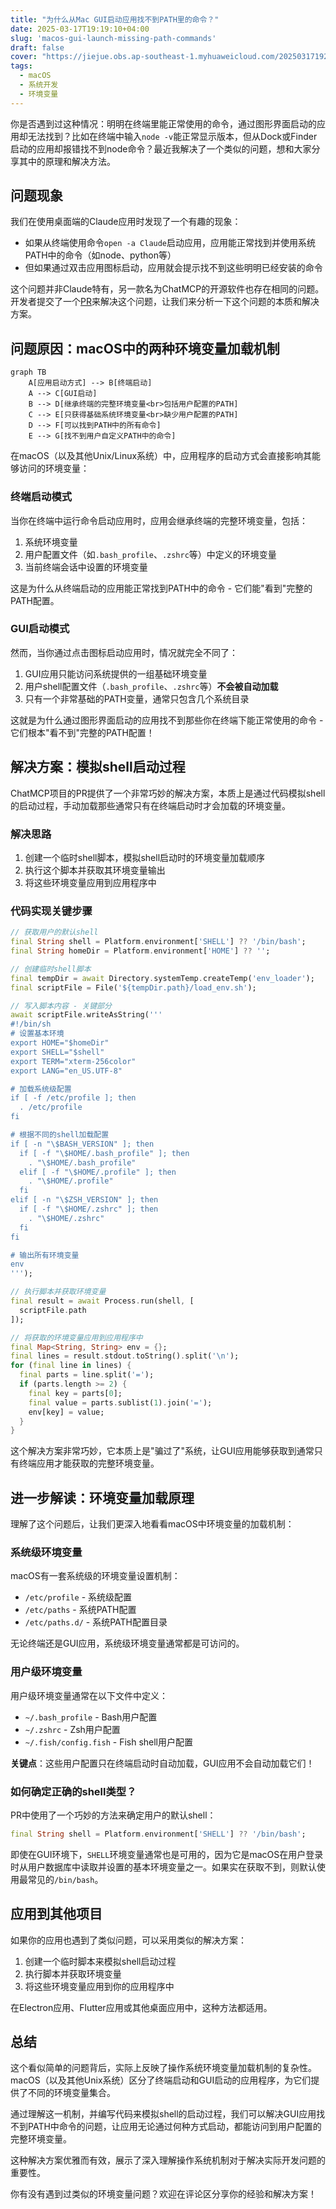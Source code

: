 ```yaml
---
title: "为什么从Mac GUI启动应用找不到PATH里的命令？"
date: 2025-03-17T19:19:10+04:00
slug: 'macos-gui-launch-missing-path-commands'
draft: false
cover: "https://jiejue.obs.ap-southeast-1.myhuaweicloud.com/20250317192952444.webp"
tags:
  - macOS
  - 系统开发
  - 环境变量
---
```


你是否遇到过这种情况：明明在终端里能正常使用的命令，通过图形界面启动的应用却无法找到？比如在终端中输入`node -v`能正常显示版本，但从Dock或Finder启动的应用却报错找不到node命令？最近我解决了一个类似的问题，想和大家分享其中的原理和解决方法。

<!--more-->

## 问题现象

我们在使用桌面端的Claude应用时发现了一个有趣的现象：

- 如果从终端使用命令`open -a Claude`启动应用，应用能正常找到并使用系统PATH中的命令（如node、python等）
- 但如果通过双击应用图标启动，应用就会提示找不到这些明明已经安装的命令

这个问题并非Claude特有，另一款名为ChatMCP的开源软件也存在相同的问题。开发者提交了一个[PR](https://github.com/daodao97/chatmcp/pull/48)来解决这个问题，让我们来分析一下这个问题的本质和解决方案。

## 问题原因：macOS中的两种环境变量加载机制

```mermaid
graph TB
    A[应用启动方式] --> B[终端启动]
    A --> C[GUI启动]
    B --> D[继承终端的完整环境变量<br>包括用户配置的PATH]
    C --> E[只获得基础系统环境变量<br>缺少用户配置的PATH]
    D --> F[可以找到PATH中的所有命令]
    E --> G[找不到用户自定义PATH中的命令]
```

在macOS（以及其他Unix/Linux系统）中，应用程序的启动方式会直接影响其能够访问的环境变量：

### 终端启动模式

当你在终端中运行命令启动应用时，应用会继承终端的完整环境变量，包括：

1. 系统环境变量
2. 用户配置文件（如`.bash_profile`、`.zshrc`等）中定义的环境变量
3. 当前终端会话中设置的环境变量

这是为什么从终端启动的应用能正常找到PATH中的命令 - 它们能"看到"完整的PATH配置。

### GUI启动模式

然而，当你通过点击图标启动应用时，情况就完全不同了：

1. GUI应用只能访问系统提供的一组基础环境变量
2. 用户shell配置文件（`.bash_profile`、`.zshrc`等）**不会被自动加载**
3. 只有一个非常基础的PATH变量，通常只包含几个系统目录

这就是为什么通过图形界面启动的应用找不到那些你在终端下能正常使用的命令 - 它们根本"看不到"完整的PATH配置！

## 解决方案：模拟shell启动过程

ChatMCP项目的PR提供了一个非常巧妙的解决方案，本质上是通过代码模拟shell的启动过程，手动加载那些通常只有在终端启动时才会加载的环境变量。

### 解决思路

1. 创建一个临时shell脚本，模拟shell启动时的环境变量加载顺序
2. 执行这个脚本并获取其环境变量输出
3. 将这些环境变量应用到应用程序中

### 代码实现关键步骤

```dart
// 获取用户的默认shell
final String shell = Platform.environment['SHELL'] ?? '/bin/bash';
final String homeDir = Platform.environment['HOME'] ?? '';

// 创建临时shell脚本
final tempDir = await Directory.systemTemp.createTemp('env_loader');
final scriptFile = File('${tempDir.path}/load_env.sh');

// 写入脚本内容 - 关键部分
await scriptFile.writeAsString('''
#!/bin/sh
# 设置基本环境
export HOME="$homeDir"
export SHELL="$shell"
export TERM="xterm-256color"
export LANG="en_US.UTF-8"

# 加载系统级配置
if [ -f /etc/profile ]; then
  . /etc/profile
fi

# 根据不同的shell加载配置
if [ -n "\$BASH_VERSION" ]; then
  if [ -f "\$HOME/.bash_profile" ]; then
    . "\$HOME/.bash_profile"
  elif [ -f "\$HOME/.profile" ]; then
    . "\$HOME/.profile"
  fi
elif [ -n "\$ZSH_VERSION" ]; then
  if [ -f "\$HOME/.zshrc" ]; then
    . "\$HOME/.zshrc"
  fi
fi

# 输出所有环境变量
env
''');

// 执行脚本并获取环境变量
final result = await Process.run(shell, [
  scriptFile.path
]);

// 将获取的环境变量应用到应用程序中
final Map<String, String> env = {};
final lines = result.stdout.toString().split('\n');
for (final line in lines) {
  final parts = line.split('=');
  if (parts.length >= 2) {
    final key = parts[0];
    final value = parts.sublist(1).join('=');
    env[key] = value;
  }
}
```

这个解决方案非常巧妙，它本质上是"骗过了"系统，让GUI应用能够获取到通常只有终端应用才能获取的完整环境变量。

## 进一步解读：环境变量加载原理

理解了这个问题后，让我们更深入地看看macOS中环境变量的加载机制：

### 系统级环境变量

macOS有一套系统级的环境变量设置机制：

- `/etc/profile` - 系统级配置
- `/etc/paths` - 系统PATH配置
- `/etc/paths.d/` - 系统PATH配置目录

无论终端还是GUI应用，系统级环境变量通常都是可访问的。

### 用户级环境变量

用户级环境变量通常在以下文件中定义：

- `~/.bash_profile` - Bash用户配置
- `~/.zshrc` - Zsh用户配置 
- `~/.fish/config.fish` - Fish shell用户配置

**关键点**：这些用户配置只在终端启动时自动加载，GUI应用不会自动加载它们！

### 如何确定正确的shell类型？

PR中使用了一个巧妙的方法来确定用户的默认shell：

```dart
final String shell = Platform.environment['SHELL'] ?? '/bin/bash';
```

即使在GUI环境下，`SHELL`环境变量通常也是可用的，因为它是macOS在用户登录时从用户数据库中读取并设置的基本环境变量之一。如果实在获取不到，则默认使用最常见的`/bin/bash`。

## 应用到其他项目

如果你的应用也遇到了类似问题，可以采用类似的解决方案：

1. 创建一个临时脚本来模拟shell启动过程
2. 执行脚本并获取环境变量
3. 将这些环境变量应用到你的应用程序中

在Electron应用、Flutter应用或其他桌面应用中，这种方法都适用。

## 总结

这个看似简单的问题背后，实际上反映了操作系统环境变量加载机制的复杂性。macOS（以及其他Unix系统）区分了终端启动和GUI启动的应用程序，为它们提供了不同的环境变量集合。

通过理解这一机制，并编写代码来模拟shell的启动过程，我们可以解决GUI应用找不到PATH中命令的问题，让应用无论通过何种方式启动，都能访问到用户配置的完整环境变量。

这种解决方案优雅而有效，展示了深入理解操作系统机制对于解决实际开发问题的重要性。

你有没有遇到过类似的环境变量问题？欢迎在评论区分享你的经验和解决方案！
